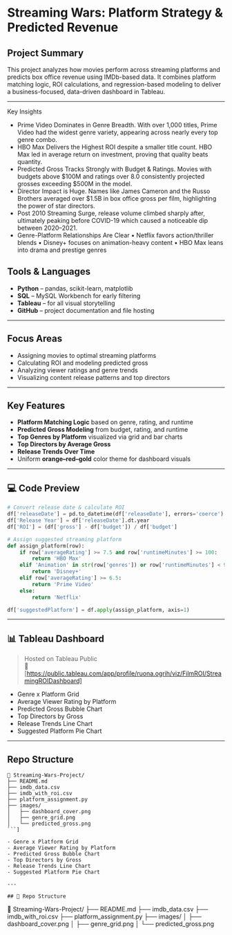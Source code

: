 # Streaming Wars: Platform Strategy & Predicted Revenue

## Project Summary
This project analyzes how movies perform across streaming platforms and predicts box office revenue using IMDb-based data. It combines platform matching logic, ROI calculations, and regression-based modeling to deliver a business-focused, data-driven dashboard in Tableau.

---
Key Insights
- Prime Video Dominates in Genre Breadth.
    With over 1,000 titles, Prime Video had the widest genre variety, appearing across nearly every top genre combo.
- HBO Max Delivers the Highest ROI
    despite a smaller title count. HBO Max led in average return on investment, proving that quality beats quantity.
- Predicted Gross Tracks Strongly with Budget & Ratings.
    Movies with budgets above $100M and ratings over 8.0 consistently projected grosses exceeding $500M in the model.
- Director Impact is Huge.
Names like James Cameron and the Russo Brothers averaged over $1.5B in box office gross per film, highlighting the power of star directors.
- Post 2010 Streaming Surge,
release volume climbed sharply after, ultimately peaking before COVID-19 which caused a noticeable dip between 2020–2021.
- Genre-Platform Relationships Are Clear
	•	Netflix favors action/thriller blends
	•	Disney+ focuses on animation-heavy content
	•	HBO Max leans into drama and prestige genres
 
## Tools & Languages
- **Python** – pandas, scikit-learn, matplotlib  
- **SQL** – MySQL Workbench for early filtering  
- **Tableau** – for all visual storytelling  
- **GitHub** – project documentation and file hosting

---

## Focus Areas
- Assigning movies to optimal streaming platforms  
- Calculating ROI and modeling predicted gross  
- Analyzing viewer ratings and genre trends  
- Visualizing content release patterns and top directors

---

## Key Features
- **Platform Matching Logic** based on genre, rating, and runtime  
- **Predicted Gross Modeling** from budget, rating, and runtime  
- **Top Genres by Platform** visualized via grid and bar charts  
- **Top Directors by Average Gross**  
- **Release Trends Over Time**  
- Uniform **orange–red–gold** color theme for dashboard visuals

---



## 💻 Code Preview
```python
# Convert release date & calculate ROI
df['releaseDate'] = pd.to_datetime(df['releaseDate'], errors='coerce')
df['Release Year'] = df['releaseDate'].dt.year
df['ROI'] = (df['gross'] - df['budget']) / df['budget']

# Assign suggested streaming platform
def assign_platform(row):
    if row['averageRating'] >= 7.5 and row['runtimeMinutes'] >= 100:
        return 'HBO Max'
    elif 'Animation' in str(row['genres']) or row['runtimeMinutes'] < 90:
        return 'Disney+'
    elif row['averageRating'] >= 6.5:
        return 'Prime Video'
    else:
        return 'Netflix'

df['suggestedPlatform'] = df.apply(assign_platform, axis=1)
```

---

## 📊 Tableau Dashboard  
> Hosted on Tableau Public  
> 🔗 [https://public.tableau.com/app/profile/ruona.ogrih/viz/FilmROI/StreamingROIDashboard]

- Genre x Platform Grid  
- Average Viewer Rating by Platform  
- Predicted Gross Bubble Chart  
- Top Directors by Gross  
- Release Trends Line Chart  
- Suggested Platform Pie Chart

---

## Repo Structure
```
📁 Streaming-Wars-Project/
├── README.md
├── imdb_data.csv
├── imdb_with_roi.csv
├── platform_assignment.py
├── images/
│   ├── dashboard_cover.png
│   ├── genre_grid.png
│   └── predicted_gross.png
```]

- Genre x Platform Grid  
- Average Viewer Rating by Platform  
- Predicted Gross Bubble Chart  
- Top Directors by Gross  
- Release Trends Line Chart  
- Suggested Platform Pie Chart

---

## 📁 Repo Structure
```
📁 Streaming-Wars-Project/
├── README.md
├── imdb_data.csv
├── imdb_with_roi.csv
├── platform_assignment.py
├── images/
│   ├── dashboard_cover.png
│   ├── genre_grid.png
│   └── predicted_gross.png
```
